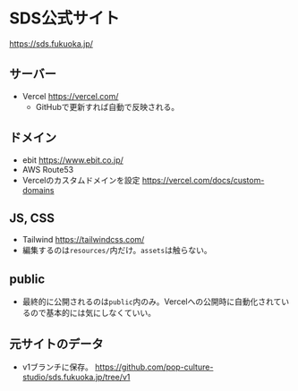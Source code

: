 # SDS公式サイト

https://sds.fukuoka.jp/

## サーバー
- Vercel https://vercel.com/
  - GitHubで更新すれば自動で反映される。

## ドメイン
- ebit https://www.ebit.co.jp/
- AWS Route53
- Vercelのカスタムドメインを設定 https://vercel.com/docs/custom-domains

## JS, CSS
- Tailwind https://tailwindcss.com/
- 編集するのは`resources/`内だけ。`assets`は触らない。

## public
- 最終的に公開されるのは`public`内のみ。Vercelへの公開時に自動化されているので基本的には気にしなくていい。

## 元サイトのデータ
- v1ブランチに保存。 https://github.com/pop-culture-studio/sds.fukuoka.jp/tree/v1
